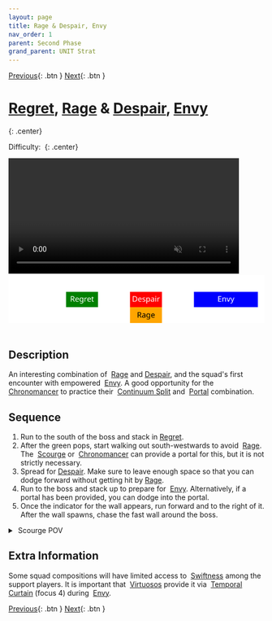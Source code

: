 ```yaml
---
layout: page
title: Rage & Despair, Envy
nav_order: 1
parent: Second Phase
grand_parent: UNIT Strat
---
```


[Previous](../phase2.html){: .btn } [Next](seq2.html){: .btn }

# [Regret], [Rage] & [Despair], [Envy]
{: .center}

Difficulty: <img class="inline star_full"><img class="inline star_full"><img class="inline star_empty"><img class="inline star_empty"><img class="inline star_empty">
{: .center}

<video class="center" width="90%" controls muted>
  <source src="../../videos/phase2/seq1.mp4" type="video/mp4">
</video>

<img class="divider">

<img class="seq-img" src="../../timelines/images/phase2/seq1.svg">

<img class="divider">

## Description
An interesting combination of <img class="inline empowered_add"> [Rage] and [Despair], and the squad's first encounter with empowered <img class="inline empowered_add"> [Envy]. A good opportunity for the <img class="inline chrono"> [Chronomancer] to practice their <img class="inline cs"> [Continuum Split] and <img class="inline portal"> [Portal] combination.

## Sequence
1. Run to the south of the boss and stack in [Regret].
2. After the green pops, start walking out south-westwards to avoid <img class="inline empowered_add"> [Rage]. The <img class="inline scourge"> [Scourge] or <img class="inline chrono"> [Chronomancer] can provide a portal for this, but it is not strictly necessary.
3. Spread for [Despair]. Make sure to leave enough space so that you can dodge forward without getting hit by [Rage].
4. Run to the boss and stack up to prepare for <img class="inline empowered_add"> [Envy]. Alternatively, if a portal has been provided, you can dodge into the portal.
5. Once the indicator for the wall appears, run forward and to the right of it. After the wall spawns, chase the fast wall around the boss.

<details>
  <summary><img class="inline scourge"> Scourge POV</summary>
  <iframe class="youtube-video" src="https://www.youtube.com/embed/PxAi-bWHTsg?si=96CSuM_yvkiQjOEv&start=128&end=163&mute=1 " frameborder="0" allow="accelerometer; clipboard-write; encrypted-media; gyroscope; picture-in-picture; web-share" referrerpolicy="strict-origin-when-cross-origin" allowfullscreen></iframe>
</details>

## Extra Information
Some squad compositions will have limited access to <img class="inline swiftness"> [Swiftness] among the support players. It is important that <img class="inline virtuoso"> [Virtuosos] provide it via <img class="inline curtain"> [Temporal Curtain] (focus 4) during <img class="inline empowered_add"> [Envy].

[Previous](../phase2.html){: .btn } [Next](seq2.html){: .btn }

[Regret]: ../../mechanics/aspects/regret.html
[Envy]: ../../mechanics/aspects/envy.html
[Rage]: ../../mechanics/aspects/rage.html
[Despair]: ../../mechanics/aspects/despair.html
[Scourge]: https://wiki.guildwars2.com/wiki/Scourge
[Sand Swell]: https://wiki.guildwars2.com/wiki/Sand_Swell
[Distortion]: https://wiki.guildwars2.com/wiki/Distortion
[Infuse Light]: https://wiki.guildwars2.com/wiki/Infuse_Light
[Chronomancer]: https://wiki.guildwars2.com/wiki/Chronomancer
[Portal]: https://wiki.guildwars2.com/wiki/Portal_Entre
[Blink]: https://wiki.guildwars2.com/wiki/Blink
[Continuum Split]: https://wiki.guildwars2.com/wiki/Continuum_Split
[Virtuosos]: https://wiki.guildwars2.com/wiki/Virtuoso
[Temporal Curtain]: https://wiki.guildwars2.com/wiki/Temporal_Curtain
[Swiftness]: https://wiki.guildwars2.com/wiki/Swiftness